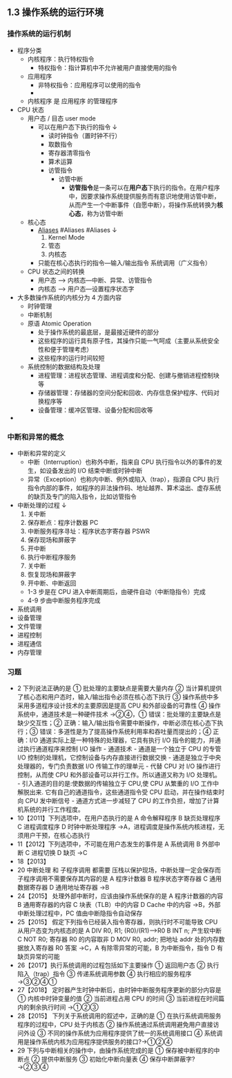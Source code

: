 ## 1.3 操作系统的运行环境

### 操作系统的运行机制

- 程序分类
  - 内核程序：执行特权指令
    - 特权指令：指计算机中不允许被用户直接使用的指令
  - 应用程序
    - 非特权指令：应用程序可以使用的指令
    -
  - 内核程序 是 应用程序 的管理程序
- CPU 状态
  - 用户态 / 目态 user mode
    - 可以在用户态下执行的指令 ↓
      - 读时钟指令（置时钟不行）
      - 取数指令
      - 寄存器清零指令
      - 算术运算
      - 访管指令
        - 访管中断
          - **访管指令**是一条可以在**用户态**下执行的指令。在用户程序中，因要求操作系统提供服务而有意识地使用访管中断，从而产生一个中断事件（自愿中断），将操作系统转换为**核心态**，称为访管中断
  - 核心态
    - [Aliases](./~/Aliases.md) #Aliases #Aliases ↓
      1. Kernel Mode
      2. 管态
      3. 内核态
    - 只能在核心态执行的指令―输入/输出指令 系统调用（广义指令）
  - CPU 状态之间的转换
    - 用户态 —> 内核态―中断、异常、访管指令
    - 内核态 —> 用户态―设置程序状态字
- 大多数操作系统的内核分为 4 方面内容
  - 时钟管理
  - 中断机制
  - 原语 Atomic Operation
    - 处于操作系统的最底层，是最接近硬件的部分
    - 这些程序的运行具有原子性，其操作只能一气呵成（主要从系统安全性和便于管理考虑）
    - 这些程序的运行时间较短
  - 系统控制的数据结构及处理
    - 进程管理：进程状态管理、进程调度和分配、创建与撤销进程控制块等
    - 存储器管理：存储器的空间分配和回收、内存信息保护程序、代码对换程序等
    - 设备管理：缓冲区管理、设备分配和回收等
-

### 中断和异常的概念

- 中断和异常的定义
  - 中断（Interruption）也称外中断，指来自 CPU 执行指令以外的事件的发生，如设备发出的 I/O 结束中断或时钟中断
  - 异常（Exception）也称内中断、例外或陷入（trap），指源自 CPU 执行指令内部的事件，如程序的非法操作码、地址越界、算术溢出、虚存系统的缺页及专门的陷入指令，比如访管指令
- 中断处理的过程 ↓
  1. 关中断
  2. 保存断点：程序计数器 PC
  3. 中断服务程序寻址：程序状态字寄存器 PSWR
  4. 保存现场和屏蔽字
  5. 开中断
  6. 执行中断程序服务
  7. 关中断
  8. 恢复现场和屏蔽字
  9. 开中断、中断返回
  - 1-3 步是在 CPU 进入中断周期后，由硬件自动（中断隐指令）完成
  - 4-9 步由中断服务程序完成
- 系统调用
- 设备管理
- 文件管理
- 进程控制
- 进程通信
- 内存管理

### 习题

- 2 下列说法正确的是
  ① 批处理的主要缺点是需要大量内存
  ② 当计算机提供了核心态和用户态时，输入/输出指令必须在核心态下执行
  ③ 操作系统中多采用多道程序设计技术的主要原因是提高 CPU 和外部设备的可靠性
  ④ 操作系统中，通道技术是一种硬件技术 →②④，① 错误：批处理的主要缺点是缺少交互性；② 正确：输入/输出指令需要中断操作，中断必须在核心态下执行；③ 错误：多道性是为了提高操作系统利用率和吞吐量而提出的；④ 正确：I/O 通道实际上是一种特殊的处理器，它具有执行 I/O 指令的能力，并通过执行通道程序来控制 I/O 操作 - 通道技术 - 通道是一个独立于 CPU 的专管 I/O 控制的处理机，它控制设备与内存直接进行数据交换 - 通道是独立于中央处理器的，专门负责数据 I/O 传输工作的理单元 - 代替 CPU 对 I/O 操作进行控制，从而使 CPU 和外部设备可以并行工作。所以通道又称为 I/O 处理机。 - 引入通道的目的是:使数据的传输独立于 CPU,使 CPU 从繁重的 I/O 工作中解脱出来. 它有自己的通道指令，这些通道指令受 CPU 启动，并在操作结束时向 CPU 发中断信号 - 通道方式进一步减轻了 CPU 的工作负担，增加了计算机系统的并行工作程度。
- 10【2011】下列选项中，在用户态执行的是
  A 命令解释程序
  B 缺页处理程序
  C 进程调度程序
  D 时钟中断处理程序 →A，进程调度是操作系统内核进程，无须用户干预，在核心态执行
- 11【2012】下列选项中，不可能在用户态发生的事件是
  A 系统调用
  B 外部中断
  C 进程切换
  D 缺页 →C
- 18【2013】
- 20 中断处理 和 子程序调用 都需要 压栈以保护现场，中断处理一定会保存而子程序调用不需要保存其内容的是
  A 程序计数器
  B 程序状态字寄存器
  C 通用数据寄存器
  D 通用地址寄存器 →B
- 24【2015】 处理外部中断时，应该由操作系统保存的是
  A 程序计数器的内容
  B 通用寄存器的内容
  C 块表（TLB）中的内容
  D Cache 中的内容 →B，外部中断处理过程中，PC 值由中断隐指令自动保存
- 25【2015】 假定下列指令已经装入指令寄存器，则执行时不可能导致 CPU 从用户态变为内核态的是
  A DIV R0, R1; (R0)/(R1)—>R0
  B INT n; 产生软中断
  C NOT R0; 寄存器 R0 的内容取非
  D MOV R0, addr; 把地址 addr 处的内存数据放入寄存器 R0
  答案 →C，A 有除零异常的可能，B 为中断指令，指令 D 有缺页异常的可能
- 26【2017】执行系统调用的过程包括如下主要操作
  ① 返回用户态
  ② 执行陷入（trap）指令
  ③ 传递系统调用参数
  ④ 执行相应的服务程序 →③②④①
- 27【2018】 定时器产生时钟中断后，由时钟中断服务程序更新的部分内容是
  ① 内核中时钟变量的值
  ② 当前进程占用 CPU 的时间
  ③ 当前进程在时间篇内的剩余执行时间 →①②③
- 28【2015】 下列关于系统调用的叙述中，正确的是
  ① 在执行系统调用服务程序的过程中，CPU 处于内核态
  ② 操作系统通过系统调用避免用户直接访问外设
  ③ 不同的操作系统为应用程序提供了统一的系统调用接口
  ④ 系统调用是操作系统内核为应用程序提供服务的接口?→①②④
- 29 下列与中断相关的操作中，由操作系统完成的是
  ① 保存被中断程序的中断点
  ② 提供中断服务
  ③ 初始化中断向量表
  ④ 保存中断屏蔽字?→②③④
